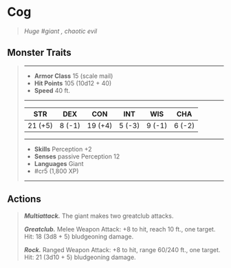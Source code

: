 # Cog
>*Huge #giant , chaotic evil*
## Monster Traits
>___
>- **Armor Class** 15 (scale mail)
>- **Hit Points** 105 (10d12 + 40)
>- **Speed** 40 ft.
>___
>|STR|DEX|CON|INT|WIS|CHA|
>|:---:|:---:|:---:|:---:|:---:|:---:|
>|21 (+5)|8 (-1)|19 (+4)|5 (-3)|9 (-1)|6 (-2)|
>___
>- **Skills** Perception +2
>- **Senses** passive Perception 12
>- **Languages** Giant
>- #cr5 (1,800 XP)
>___
## Actions
>***Multiattack.*** The giant makes two greatclub attacks.  
>
>***Greatclub.*** Melee Weapon Attack: +8 to hit, reach 10 ft., one target. Hit: 18 (3d8 + 5) bludgeoning damage.  
>
>***Rock.*** Ranged Weapon Attack: +8 to hit, range 60/240 ft., one target. Hit: 21 (3d10 + 5) bludgeoning damage.